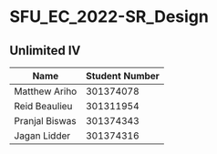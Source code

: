 # SFU_EC_2022-SR_Design

## Unlimited IV

| Name           | Student Number |
| -------------- | -------------- |
| Matthew Ariho  |   301374078    |
| Reid Beaulieu  |   301311954    |
| Pranjal Biswas |   301374343    |
| Jagan Lidder   |   301374316    |
